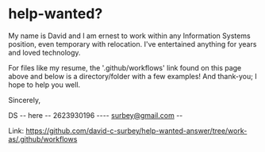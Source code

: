 # help-wanted? #

My name is David and I am ernest to work within any Information Systems position, even temporary with relocation. I've entertained anything for years and loved technology.

For files like my resume,
the '.github/workflows' link found on this page above and below is a directory/folder with a few examples! And thank-you; I hope to help you well.

Sincerely,

DS 
-- here -- 2623930196 ---- surbey@gmail.com --

Link: https://github.com/david-c-surbey/help-wanted-answer/tree/work-as/.github/workflows
